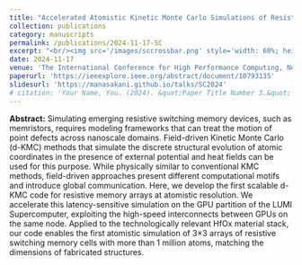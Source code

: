 ```yaml
---
title: "Accelerated Atomistic Kinetic Monte Carlo Simulations of Resistive Memory Arrays"
collection: publications
category: manuscripts
permalink: /publications/2024-11-17-SC
excerpt: "<br/><img src='/images/sccrossbar.png' style='width: 60%; height: auto;'>>"
date: 2024-11-17
venue: 'The International Conference for High Performance Computing, Networking, Storage and Analysis (SC24), <strong> Finalist for Best (Code) Reproducibility Award</strong>'
paperurl: 'https://ieeexplore.ieee.org/abstract/document/10793135'
slidesurl: 'https://manasakani.github.io/talks/SC2024'
# citation: 'Your Name, You. (2024). &quot;Paper Title Number 3.&quot; <i>GitHub Journal of Bugs</i>. 1(3).'
---
```


**Abstract:** Simulating emerging resistive switching memory devices, such as memristors, requires modeling frameworks that can treat the motion of point defects across nanoscale domains. Field-driven Kinetic Monte Carlo (d-KMC) methods that simulate the discrete structural evolution of atomic coordinates in the presence of external potential and heat fields can be used for this purpose. While physically similar to conventional KMC methods, field-driven approaches present different computational motifs and introduce global communication. Here, we develop the first scalable d-KMC code for resistive memory arrays at atomistic resolution. We accelerate this latency-sensitive simulation on the GPU partition of the LUMI Supercomputer, exploiting the high-speed interconnects between GPUs on the same node. Applied to the technologically relevant HfOx material stack, our code enables the first atomistic simulation of 3×3 arrays of resistive switching memory cells with more than 1 million atoms, matching the dimensions of fabricated structures.


<!-- ![Coverage](https://manasakani.github.io/images/sccrossbar.png) -->
